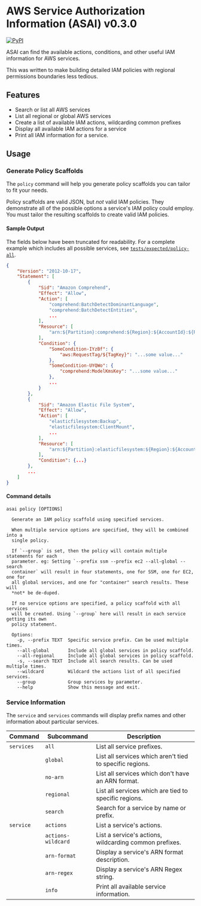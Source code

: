 # AWS Service Authorization Information (ASAI) v0.3.0

[![PyPI](https://img.shields.io/pypi/v/asai.svg)](https://pypi.python.org/pypi/asai)

ASAI can find the available actions, conditions, and other useful IAM information for AWS services.

This was written to make building detailed IAM policies with regional permissions boundaries less tedious.

## Features

* Search or list all AWS services
* List all regional or global AWS services
* Create a list of available IAM actions, wildcarding common prefixes
* Display all available IAM actions for a service
* Print all IAM information for a service.

## Usage

### Generate Policy Scaffolds

The `policy` command will help you generate policy scaffolds you can tailor to fit your needs.

Policy scaffolds are valid JSON, but *not* valid IAM policies. They demonstrate all of the possible options a service's IAM policy could employ. You must tailor the resulting scaffolds
to create valid IAM policies.

#### Sample Output

The fields below have been truncated for readability. For a complete example which includes
all possible services, see [`tests/expected/policy-all`](tests/expected/policy-all).

```json
{
    "Version": "2012-10-17",
    "Statement": [
        {
            "Sid": "Amazon Comprehend",
            "Effect": "Allow",
            "Action": [
                "comprehend:BatchDetectDominantLanguage",
                "comprehend:BatchDetectEntities",
                ...
            ],
            "Resource": [
                "arn:${Partition}:comprehend:${Region}:${AccountId}:${ResourceType}/${ResourceName}"
            ],
            "Condition": {
                "SomeCondition-IYzBf": {
                    "aws:RequestTag/${TagKey}": "...some value..."
                },
                "SomeCondition-UYQWo": {
                    "comprehend:ModelKmsKey": "...some value..."
                },
                ...
            }
        },
        {
            "Sid": "Amazon Elastic File System",
            "Effect": "Allow",
            "Action": [
                "elasticfilesystem:Backup",
                "elasticfilesystem:ClientMount",
                ...
            ],
            "Resource": [
                "arn:${Partition}:elasticfilesystem:${Region}:${Account}:${ResourceType}/${ResourcePath}"
            ],
            "Condition": {...}
        },
        ...
    ]
}
```

#### Command details

    asai policy [OPTIONS]

      Generate an IAM policy scaffold using specified services.
    
      When multiple service options are specified, they will be combined into a
      single policy.
  
      If `--group` is set, then the policy will contain multiple statements for each
      parameter. eg: Setting `--prefix ssm --prefix ec2 --all-global --search
      container` will result in four statements, one for SSM, one for EC2, one for
      all global services, and one for "container" search results. These will
      *not* be de-duped.

      If no service options are specified, a policy scaffold with all services
      will be created. Using `--group` here will result in each service getting its own
      policy statement.
  
      Options:
        -p, --prefix TEXT  Specific service prefix. Can be used multiple times.
        --all-global       Include all global services in policy scaffold.
        --all-regional     Include all global services in policy scaffold.
        -s, --search TEXT  Include all search results. Can be used multiple times.
        --wildcard         Wildcard the actions list of all specified services.
        --group            Group services by parameter.
        --help             Show this message and exit.


### Service Information

The `service` and `services` commands will display prefix names and other information
about particular services.

| Command    | Subcommand         | Description |
|------------|--------------------|---|
| `services` | `all`              |List all service prefixes.|
|            | `global`           |List all services which aren't tied to specific regions.|
|            | `no-arn`           |List all services which don't have an ARN format.|
|            | `regional`         |List all services which are tied to specific regions.|
|            | `search`           |Search for a service by name or prefix.|
| `service`  | `actions`          |List a service's actions.|
|            | `actions-wildcard` |List a service's actions, wildcarding common prefixes.|
|            | `arn-format`       |Display a service's ARN format description.|
|            | `arn-regex`        |Display a service's ARN Regex string.|
|            | `info`             |Print all available service information.|
